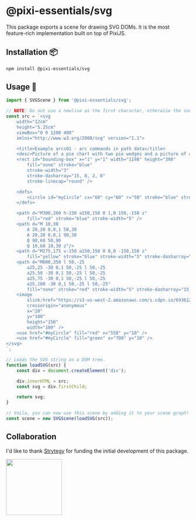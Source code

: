 # @pixi-essentials/svg

This package exports a scene for drawing SVG DOMs. It is the most feature-rich implementation built on top
of PixiJS.

## Installation :package:

```bash
npm install @pixi-essentials/svg
```

## Usage :page_facing_up:

```ts
import { SVGScene } from '@pixi-essentials/svg';

// NOTE: Do not use a newline as the first character, otherwise the source will not be parsed by the browser.
const src = `<svg 
    width="12cm" 
    height="5.25cm" 
    viewBox="0 0 1200 400" 
    xmlns="http://www.w3.org/2000/svg" version="1.1">

    <title>Example arcs01 - arc commands in path data</title>
    <desc>Picture of a pie chart with two pie wedges and a picture of a line with arc blips</desc>
    <rect id="bounding-box" x="1" y="1" width="1198" height="398"
        fill="none" stroke="blue" 
        stroke-width="3"
        stroke-dasharray="15, 8, 2, 8"
        stroke-linecap="round" />

    <defs>
        <circle id="myCircle" cx="60" cy="60" r="50" stroke="blue" stroke-width="10" />
    </defs>

    <path d="M300,200 h-150 a150,150 0 1,0 150,-150 z"
        fill="red" stroke="blue" stroke-width="5" />
    <path d="M 10,30
        A 20,20 0,0,1 50,30
        A 20,20 0,0,1 90,30
        Q 90,60 50,90
        Q 10,60 10,30 z"/>
    <path d="M275,175 v-150 a150,150 0 0,0 -150,150 z"
        fill="yellow" stroke="blue" stroke-width="5" stroke-dasharray="15, 8, 2, 8" />
    <path d="M600,350 l 50,-25
        a25,25 -30 0,1 50,-25 l 50,-25
        a25,50 -30 0,1 50,-25 l 50,-25
        a25,75 -30 0,1 50,-25 l 50,-25
        a25,100 -30 0,1 50,-25 l 50,-25"
        fill="none" stroke="red" stroke-width="5" stroke-dasharray="15, 8, 2, 8" />
    <image 
        xlink:href="https://s3-us-west-2.amazonaws.com/s.cdpn.io/693612/IaUrttj.png" 
        crossorigin="anonymous" 
        x="20"
        y="100"
        height="150" 
        width="100" />
    <use href="#myCircle" fill="red" x="550" y="10" />
    <use href="#myCircle" fill="green" x="700" y="10" />
</svg>
`;

// Loads the SVG string as a DOM tree.
function loadSVG(src) {
    const div = document.createElement('div');

    div.innerHTML = src;
    const svg = div.firstChild;

    return svg;
}

// Voila, you can now use this scene by adding it to your scene graph!
const scene = new SVGScene(loadSVG(src));
```

## Collaboration

I'd like to thank [Strytegy](strytegy.com) for funding the initial development of this package.

<a href="https://www.strytegy.com"><img src="https://i.imgur.com/3Ns1JJb.png" width="153.3px" /></a>
